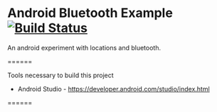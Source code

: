 Android Bluetooth Example [![Build Status](https://travis-ci.org/MichaelStauder/android_bluetooth_example.svg?branch=master)](https://travis-ci.org/MichaelStauder/android_bluetooth_example)
=======

An android experiment with locations and bluetooth.

======

Tools necessary to build this project

- Android Studio - https://developer.android.com/studio/index.html

======